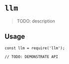 # `llm`

> TODO: description

## Usage

```
const llm = require('llm');

// TODO: DEMONSTRATE API
```
